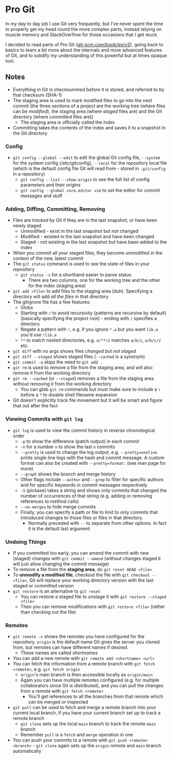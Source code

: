 # Pro Git
In my day to day job I use Git very frequently, but I've never spent the time to properly get my head round the more complex parts, instead relying on muscle memory and StackOverflow for those occasions that I get stuck. 

I decided to read parts of Pro Git ([git-scm.com/book/en/v2](https://git-scm.com/book/en/v2)), going back to basics to learn a bit more about the internals and more advanced features of Git, and to solidify my understanding of this powerful but at times opaque tool.

## Notes
- Everything in Git is checksummed before it is stored, and referred to by that checksum (SHA-1)
- The staging area is used to mark modified files to go into the next commit (the three sections of a project are the working tree (where files can be _modified_), the staging area (where _staged_ files are) and the Git directory (where _committed_ files are))
  - The staging area is officially called the _index_
- Committing takes the contents of the index and saves it to a snapshot in the Git directory

### Config
- `git config --global --edit` to edit the global Git config file, `--system` for the system config (/etc/gitconfig), `--local` for the repository local file (which is the default config file Git will read from - stored in `.git/config` in a repository)
  - `git config --list --show-origin` to see the full list of config parameters and their origins
  - `git config --global core.editor vim` to set the editor for commit messages and stuff

### Adding, Diffing, Committing, Removing
- Files are _tracked_ by Git if they are in the last snapshot, or have been newly staged
  - Unmodified - exist in the last snapshot but not changed
  - Modified - existed in the last snapshot and have been changed
  - Staged - not existing in the last snapshot but have been added to the index
- When you commit all your staged files, they become unmodified in the context of the new, latest commit
- The `git status` command is used to see the state of files in your repository
  - `git status -s` for a shorthand easier to parse status
    - There are two columns, one for the working tree and the other for the index (staging area)
- `git add <file>` to add files to the staging area (duh). Specifying a directory will add _all the files_ in that directory
- The gitignore file has a few features:
  - Globs
  - Starting with `/` to avoid recursivity (patterns are recursive by default) (basically specifying the project root) - ending with `/` specifies a directory
  - Negate a pattern with `!`, e.g. if you ignore `*.a` but you want `lib.a` you'd use `!lib.a`
  - `**` to match nested directories, e.g. `a/**/z` matches `a/b/z`, `a/b/c/z` etc.
- `git diff` with no args shows files _changed but not staged_
- `git diff --staged` shows staged files (`--cached` is a synonym)
- `git commit -a` skips the need to `git add .`
- `git rm` is used to remove a file from the staging area, and will also remove it from the working directory
- `git rm --cached` (or `--staged`) removes a file from the staging area without removing it from the working directory
  - You can glob `git rm` commands but must make sure to include a `\` before a `*` to disable shell filename expansion
- Git doesn't explicitly track file movement but it will be smart and figure that out after the fact

### Viewing Commits with `git log`
- `git log` is used to view the commit history in reverse chronological order
  - `-p` to show the difference (patch output) in each commit
  - `-n` for a number `n` to show the last `n` commits
  - `--pretty` is used to change the log output, e.g. `--pretty=oneline` prints single line logs with the hash and commit message. A custom format can also be created with `--pretty=format:` (see man page for more)
  - `--graph` shows the branch and merge history
  - Other flags include `--author` and `--grep` to filter for specific authors and for specific keywords in commit messages respectively
  - `-S` (pickaxe) takes a string and shows only commits that changed the number of occurrences of that string (e.g. adding or removing references to method calls)
  - `--no-merges` to hide merge commits
  - Finally, you can specify a path or file to limit to only commits that introduced changes to those files or files in that directory. 
    - Normally preceded with `--` to separate from other options. In fact it is the default last argument

### Undoing Things
- If you committed too early, you can amend the commit with new (staged) changes with `git commit --amend` (without changes staged it will just allow changing the commit message)
- To remove a file from the **staging area**, do `git reset HEAD <file>` 
- To **unmodify a modified file**, checkout the file with `git checkout -- <file>`, Git will replace your working directory version with the last staged or committed version
- `git restore` is an alternative to `git reset`
  - You can restore a staged file to unstage it with `git restore --staged <file>`
  - Then you can remove modifications with `git restore <file>` (rather than checking out the file)

### Remotes
- `git remote -v` shows the remotes you have configured for the repository. `origin` is the default name Git gives the server you cloned from, but remotes can have different names if desired. 
  - These names are called *shortnames*
- You can add a new remote with `git remote add <shortname> <url>`
- You can fetch the information from a remote branch with `git fetch <remote>`, e.g. `git fetch origin`
  - `origin`'s main branch is then accessible locally as `origin/main`
  - Again you can have multiple remotes configured (e.g. for multiple collaborators since Git is distributed), and you can pull the changes from a remote with `git fetch <remote>`
    - You'll get references to all the branches from that remote which can be merged or inspected
- `git pull` can be used to fetch and merge a remote branch into your current local branch, if you have your current branch set up to track a remote branch
  - `git clone` sets up the local `main` branch to track the remote `main` branch
  - Remember `pull` is a `fetch` and `merge` operation in one
- You can push your commits to a remote with `git push <remote> <branch>` - `git clone` again sets up the `origin` remote and `main` branch automatically